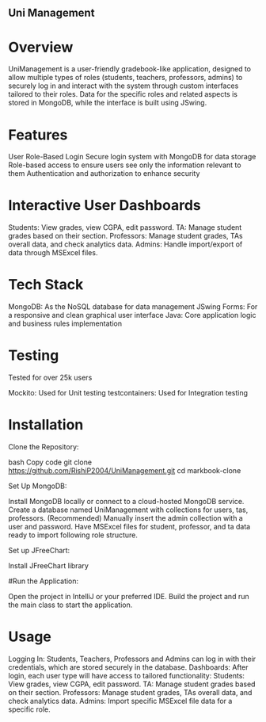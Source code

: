 ## Uni Management

# Overview
UniManagement is a user-friendly gradebook-like application, designed to allow multiple types of roles (students, teachers, professors, admins) to securely log in and interact with the system through custom interfaces tailored to their roles. Data for the specific roles and related aspects is stored in MongoDB, while the interface is built using JSwing. 

# Features
User Role-Based Login
Secure login system with MongoDB for data storage
Role-based access to ensure users see only the information relevant to them
Authentication and authorization to enhance security

# Interactive User Dashboards
Students: View grades, view CGPA, edit password.
TA: Manage student grades based on their section.
Professors: Manage student grades, TAs overall data, and check analytics data.
Admins: Handle import/export of data through MSExcel files.

# Tech Stack
MongoDB: As the NoSQL database for data management
JSwing Forms: For a responsive and clean graphical user interface
Java: Core application logic and business rules implementation

# Testing
Tested for over 25k users

Mockito: Used for Unit testing
testcontainers: Used for Integration testing


# Installation
Clone the Repository:

bash
Copy code
git clone https://github.com/RishiP2004/UniManagement.git
cd markbook-clone

Set Up MongoDB:

Install MongoDB locally or connect to a cloud-hosted MongoDB service.
Create a database named UniManagement with collections for users, tas, professors.
(Recommended) Manually insert the admin collection with a user and password. 
Have MSExcel files for student, professor, and ta data ready to import following role structure.

Set up JFreeChart:

Install JFreeChart library

#Run the Application:

Open the project in IntelliJ or your preferred IDE.
Build the project and run the main class to start the application.

# Usage
Logging In:
Students, Teachers, Professors and Admins can log in with their credentials, which are stored securely in the database.
Dashboards:
After login, each user type will have access to tailored functionality:
Students: View grades, view CGPA, edit password.
TA: Manage student grades based on their section.
Professors: Manage student grades, TAs overall data, and check analytics data.
Admins: Import specific MSExcel file data for a specific role.
